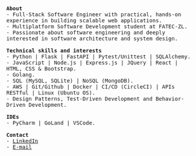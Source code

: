 <p>
  <samp>
    <strong>About</strong><br>
    - Full-Stack Software Engineer with practical, hands-on experience in building scalable web applications.<br>
    - Multiplatform Software Development student at FATEC-ZL.<br>
    - Passionate about software engineering and deeply interested in software architecture and system design.
    <br>
    <br>
    <strong>Technical skills and interests</strong><br>
    - Python | Flask | FastAPI | Pytest/Unittest | SQLAlchemy.<br>
    - JavaScript | Node.js | Express.js | JQuery | React | HTML, CSS & Bootstrap.<br>
    - Golang.<br>
    - SQL (MySQL, SQLite) | NoSQL (MongoDB).<br>
    - AWS | Git/Github | Docker | CI/CD (CircleCI) | APIs RESTful | Linux (Ubuntu OS).<br>
    - Design Patterns, Test-Driven Development and Behavior-Driven Development.<br>
    <br>
    <strong>IDEs</strong><br>
    - PyCharm | GoLand | VSCode.
    <br>
    <br>
    <strong>Contact</strong><br>
    - <a href="https://www.linkedin.com/in/abraaosvs/" target="_blank">LinkedIn</a><br>
    - <a href="mailto:abraaosantos.contato@hotmail.com" target="_blank">E-mail</a>
  </samp>
</p>


